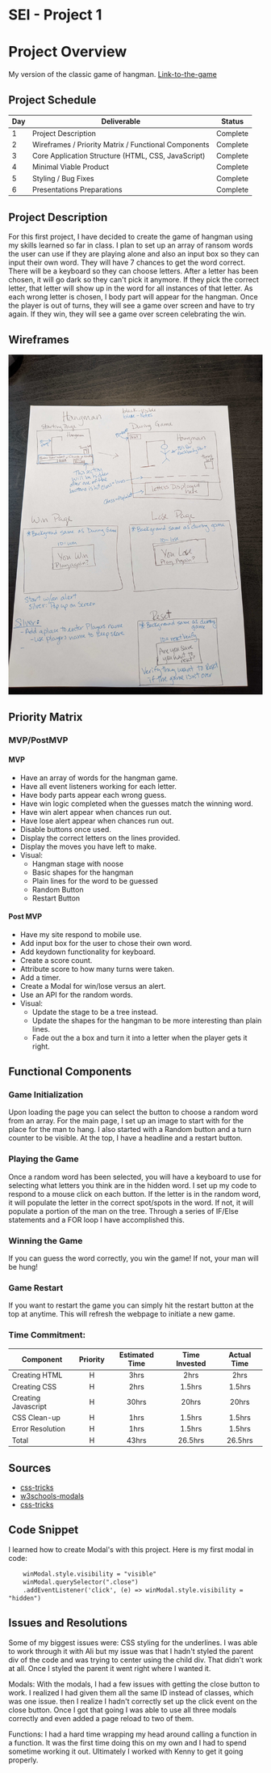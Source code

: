 # SEI - Project 1

# Project Overview

My version of the classic game of hangman.
[Link-to-the-game](https://arreid08.github.io/hangman/)

## Project Schedule

| Day | Deliverable                                          | Status   |
| --- | ---------------------------------------------------- | -------- |
| 1   | Project Description                                  | Complete |
| 2   | Wireframes / Priority Matrix / Functional Components | Complete |
| 3   | Core Application Structure (HTML, CSS, JavaScript)   | Complete |
| 4   | Minimal Viable Product                               | Complete |
| 5   | Styling / Bug Fixes                                  | Complete |
| 6   | Presentations Preparations                           | Complete |

## Project Description

For this first project, I have decided to create the game of hangman using my skills learned so far in class. I plan to set up an array of ransom words the user can use if they are playing alone and also an input box so they can input their own word. They will have 7 chances to get the word correct. There will be a keyboard so they can choose letters. After a letter has been chosen, it will go dark so they can't pick it anymore. If they pick the correct letter, that letter will show up in the word for all instances of that letter. As each wrong letter is chosen, I body part will appear for the hangman. Once the player is out of turns, they will see a game over screen and have to try again. If they win, they will see a game over screen celebrating the win.

## Wireframes

![initial-thinking](./images/initial-thinking.jpg)

## Priority Matrix

### MVP/PostMVP

#### MVP

- Have an array of words for the hangman game.
- Have all event listeners working for each letter.
- Have body parts appear each wrong guess.
- Have win logic completed when the guesses match the winning word.
- Have win alert appear when chances run out.
- Have lose alert appear when chances run out.
- Disable buttons once used.
- Display the correct letters on the lines provided.
- Display the moves you have left to make.
- Visual:
    - Hangman stage with noose
    - Basic shapes for the hangman
    - Plain lines for the word to be guessed
    - Random Button
    - Restart Button

#### Post MVP

- Have my site respond to mobile use.
- Add input box for the user to chose their own word.
- Add keydown functionality for keyboard.
- Create a score count.  
- Attribute score to how many turns were taken.
- Add a timer.
- Create a Modal for win/lose versus an alert.
- Use an API for the random words.
- Visual:
    - Update the stage to be a tree instead.
    - Update the shapes for the hangman to be more interesting than plain lines.
    - Fade out the a box and turn it into a letter when the player gets it right.

## Functional Components

### Game Initialization

Upon loading the page you can select the button to choose a random word from an array.
For the main page, I set up an image to start with for the place for the man to hang.  I also started with a Random button and a turn counter to be visible.  At the top, I have a headline and a restart button.  

### Playing the Game

Once a random word has been selected, you will have a keyboard to use for selecting what letters you think are in the hidden word.  I set up my code to respond to a mouse click on each button.  If the letter is in the random word, it will populate the letter in the correct spot/spots in the word.  If not, it will populate a portion of the man on the tree.  Through a series of IF/Else statements and a FOR loop I have accomplished this.

### Winning the Game

If you can guess the word correctly, you win the game! If not, your man will be hung!

### Game Restart

If you want to restart the game you can simply hit the restart button at the top at anytime.  This will refresh the webpage to initiate a new game.

### Time Commitment:

| Component           | Priority | Estimated Time | Time Invested | Actual Time |
| ------------------- | :------: | :------------: | :-----------: | :---------: |
| Creating HTML       |    H     |      3hrs      |     2hrs      |    2hrs     |
| Creating CSS        |    H     |      2hrs      |    1.5hrs     |   1.5hrs    |
| Creating Javascript |    H     |     30hrs      |     20hrs     |    20hrs    |
| CSS Clean-up        |    H     |      1hrs      |    1.5hrs     |   1.5hrs    |
| Error Resolution    |    H     |      1hrs      |    1.5hrs     |   1.5hrs    |
| Total               |    H     |     43hrs      |    26.5hrs    |   26.5hrs   |

## Sources

- [css-tricks](https://css-tricks.com/snippets/javascript/select-random-item-array/)
- [w3schools-modals](https://www.w3schools.com/howto/howto_css_modals.asp)
- [css-tricks](https://css-tricks.com/considerations-styling-modal/)

## Code Snippet

I learned how to create Modal's with this project.  Here is my first modal in code:
```
    winModal.style.visibility = "visible"
    winModal.querySelector(".close")
    .addEventListener('click', (e) => winModal.style.visibility = "hidden")
```

## Issues and Resolutions

Some of my biggest issues were:
CSS styling for the underlines.  I was able to work through it with Ali but my issue was that I hadn't styled the parent div of the code and was trying to center using the child div.  That didn't work at all.  Once I styled the parent it went right where I wanted it.

Modals:
With the modals, I had a few issues with getting the close button to work.  I realized I had given them all the same ID instead of classes, which was one issue. then I realize I hadn't correctly set up the click event on the close button.  Once I got that going I was able to use all three modals correctly and even added a page reload to two of them. 

Functions:
I had a hard time wrapping my head around calling a function in a function.  It was the first time doing this on my own and I had to spend sometime working it out.   Ultimately I worked with Kenny to get it going properly.